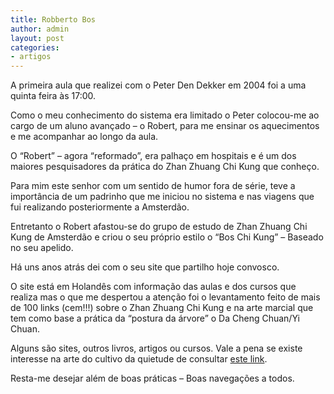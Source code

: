 ```yaml
---
title: Robberto Bos
author: admin
layout: post
categories:
- artigos
---
```

A primeira aula que realizei com o Peter Den Dekker em 2004 foi a uma quinta feira às 17:00.

Como o meu conhecimento do sistema era limitado o Peter colocou-me ao cargo de um aluno avançado &#8211; o Robert, para me ensinar os aquecimentos e me acompanhar ao longo da aula.

O &#8220;Robert&#8221; &#8211; agora &#8220;reformado&#8221;, era palhaço em hospitais e é um dos maiores pesquisadores da prática do Zhan Zhuang Chi Kung que conheço.

Para mim este senhor com um sentido de humor fora de série, teve a importância de um padrinho que me iniciou no sistema e nas viagens que fui realizando posteriormente a Amsterdão.

Entretanto o Robert afastou-se do grupo de estudo de Zhan Zhuang Chi Kung de Amsterdão e criou o seu próprio estilo o &#8220;Bos Chi Kung&#8221; &#8211; Baseado no seu apelido.

Há uns anos atrás dei com o seu site que partilho hoje convosco.

O site está em Holandês com informação das aulas e dos cursos que realiza mas o que me despertou a atenção foi o levantamento feito de mais de 100 links (cem!!!) sobre o Zhan Zhuang Chi Kung e na arte marcial que tem como base a prática da &#8220;postura da árvore&#8221; o Da Cheng Chuan/Yi Chuan.

Alguns são sites, outros livros, artigos ou cursos. Vale a pena se existe interesse na arte do cultivo da quietude de consultar <a href="http://chi-kung-training.com/yiquan-artikelen.html" target="_blank">este link</a>.

Resta-me desejar além de boas práticas &#8211; Boas navegações a todos.
